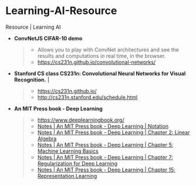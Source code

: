 # Learning-AI-Resource
Resource | Learning AI
- **ConvNetJS CIFAR-10 demo** 
    > - Allows you to play with ConvNet architectures and see the results and computations in real time, in the browser. 
    > - https://cs231n.github.io/convolutional-networks/
- **Stanford CS class CS231n: Convolutional Neural Networks for Visual Recognition.** | 
    > - https://cs231n.github.io/
    > - http://cs231n.stanford.edu/schedule.html
- **An MIT Press book - Deep Learning** 
    > - https://www.deeplearningbook.org/
    > - [Notes | An MIT Press book - Deep Learning | Notation](https://hackmd.io/@6AsFOh75S6qsFQiLJ05N8w/HyPn5Alzc)
    > - [Notes | An MIT Press book - Deep Learning | Chapter 2: Linear Algebra](https://hackmd.io/@6AsFOh75S6qsFQiLJ05N8w/rJOVZkbzq)
    > - [Notes | An MIT Press book - Deep Learning | Chapter 5: Machine Learning Basics](https://hackmd.io/@6AsFOh75S6qsFQiLJ05N8w/BJl0kxbfq)
    > - [Notes | An MIT Press book - Deep Learning | Chapter 7: Regularization for Deep Learning](https://hackmd.io/@6AsFOh75S6qsFQiLJ05N8w/B1swLBXz5)
    > - [Notes | An MIT Press book - Deep Learning | Chapter 15: Representation Learning](https://hackmd.io/@6AsFOh75S6qsFQiLJ05N8w/rypZ0IXMc)
